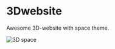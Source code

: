 # 3Dwebsite
Awesome 3D-website with space theme.

![3D space](../3dspace.jpg?raw=true "3D space CV")

